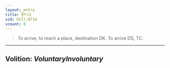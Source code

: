 ```yaml
---
layout: entry
title: རྟོལ་√2
vid: Hill:0714
vcount: 0
---
```

> To arrive, to reach a place, destination DK\. To arrive DS, TC\.

---
Volition: _VoluntaryInvoluntary_
---

